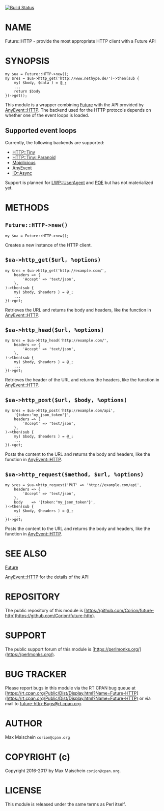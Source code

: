 
[![Build Status](https://travis-ci.org/Corion/Filter-signatures.svg?branch=master)](https://github.com/Corion/Filter-signatures)

# NAME

Future::HTTP - provide the most appropriate HTTP client with a Future API

# SYNOPSIS

    my $ua = Future::HTTP->new();
    my $res = $ua->http_get('http://www.nethype.de/')->then(sub {
        my( $body, $data ) = @_;
        ...
        return $body
    })->get();

This module is a wrapper combining [Future](https://metacpan.org/pod/Future) with the API provided
by [AnyEvent::HTTP](https://metacpan.org/pod/AnyEvent::HTTP). The backend used for the HTTP protocols
depends on whether one of the event loops is loaded.

## Supported event loops

Currently, the following backends are supported:

- [HTTP::Tiny](https://metacpan.org/pod/HTTP::Tiny)
- [HTTP::Tiny::Paranoid](https://metacpan.org/pod/HTTP::Tiny::Paranoid)
- [Mojolicious](https://metacpan.org/pod/Mojolicious)
- [AnyEvent](https://metacpan.org/pod/AnyEvent)
- [IO::Async](https://metacpan.org/pod/IO::Async)

Support
is planned for [LWP::UserAgent](https://metacpan.org/pod/LWP::UserAgent) and [POE](https://metacpan.org/pod/POE)
but has not materialized yet.

# METHODS

## `Future::HTTP->new()`

    my $ua = Future::HTTP->new();

Creates a new instance of the HTTP client.

## `$ua->http_get($url, %options)`

    my $res = $ua->http_get('http://example.com/',
        headers => {
            'Accept' => 'text/json',
        },
    )->then(sub {
        my( $body, $headers ) = @_;
        ...
    })->get;

Retrieves the URL and returns the body and headers, like
the function in [AnyEvent::HTTP](https://metacpan.org/pod/AnyEvent::HTTP).

## `$ua->http_head($url, %options)`

    my $res = $ua->http_head('http://example.com/',
        headers => {
            'Accept' => 'text/json',
        },
    )->then(sub {
        my( $body, $headers ) = @_;
        ...
    })->get;

Retrieves the header of the URL and returns the headers,
like the function in [AnyEvent::HTTP](https://metacpan.org/pod/AnyEvent::HTTP).

## `$ua->http_post($url, $body, %options)`

    my $res = $ua->http_post('http://example.com/api',
        '{token:"my_json_token"}',
        headers => {
            'Accept' => 'text/json',
        },
    )->then(sub {
        my( $body, $headers ) = @_;
        ...
    })->get;

Posts the content to the URL and returns the body and headers,
like the function in [AnyEvent::HTTP](https://metacpan.org/pod/AnyEvent::HTTP).

## `$ua->http_request($method, $url, %options)`

    my $res = $ua->http_request('PUT' => 'http://example.com/api',
        headers => {
            'Accept' => 'text/json',
        },
        body    => '{token:"my_json_token"}',
    )->then(sub {
        my( $body, $headers ) = @_;
        ...
    })->get;

Posts the content to the URL and returns the body and headers,
like the function in [AnyEvent::HTTP](https://metacpan.org/pod/AnyEvent::HTTP).

# SEE ALSO

[Future](https://metacpan.org/pod/Future)

[AnyEvent::HTTP](https://metacpan.org/pod/AnyEvent::HTTP) for the details of the API

# REPOSITORY

The public repository of this module is
[https://github.com/Corion/future-http](https://github.com/Corion/future-http).

# SUPPORT

The public support forum of this module is
[https://perlmonks.org/](https://perlmonks.org/).

# BUG TRACKER

Please report bugs in this module via the RT CPAN bug queue at
[https://rt.cpan.org/Public/Dist/Display.html?Name=Future-HTTP](https://rt.cpan.org/Public/Dist/Display.html?Name=Future-HTTP)
or via mail to [future-http-Bugs@rt.cpan.org](https://metacpan.org/pod/future-http-Bugs@rt.cpan.org).

# AUTHOR

Max Maischein `corion@cpan.org`

# COPYRIGHT (c)

Copyright 2016-2017 by Max Maischein `corion@cpan.org`.

# LICENSE

This module is released under the same terms as Perl itself.
